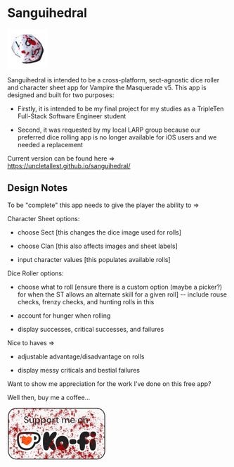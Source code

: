 # Sanguihedral

<img title="sanguihedral" src="./public/sanguihedral.png" alt="bloody ten-sided die" width="91" data-align="center">

Sanguihedral is intended to be a cross-platform, sect-agnostic dice roller and character sheet app for Vampire the Masquerade v5. This app is designed and built for two purposes:

- Firstly, it is intended to be my final project for my studies as a TripleTen Full-Stack Software Engineer student

- Second, it was requested by my local LARP group because our preferred dice rolling app is no longer available for iOS users and we needed a replacement

Current version can be found here => <https://uncletallest.github.io/sanguihedral/>

## Design Notes

To be "complete" this app needs to give the player the ability to =>

Character Sheet options:

- choose Sect [this changes the dice image used for rolls]

- choose Clan [this also affects images and sheet labels]

- input character values [this populates available rolls]

Dice Roller options:

- choose what to roll [ensure there is a custom option (maybe a picker?) for when the ST allows an alternate skill for a given roll] -- include rouse checks, frenzy checks, and hunting rolls in this

- account for hunger when rolling

- display successes, critical successes, and failures

Nice to haves =>

- adjustable advantage/disadvantage on rolls

- display messy criticals and bestial failures

Want to show me appreciation for the work I've done on this free app?

Well then, buy me a coffee...

<a href='https://ko-fi.com/C0C3BK9W7' target='_blank'><img height='36' style='border:0px;height:120px;' src='./public/kofi_badge_sanguihedral.png' border='0' alt='Buy Me a Coffee at ko-fi.com' /></a>
